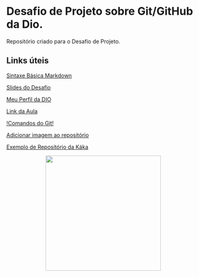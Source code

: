 # Desafio de Projeto sobre Git/GitHub da Dio.
Repositório criado para o Desafio de Projeto.

## Links úteis
[Sintaxe Básica Markdown](https://www.markdownguide.org/basic-syntax/)

[Slides do Desafio](https://github.com/MONOofficial/dio-desafio-github-primeiro-repositorio/blob/main/Introdu%C3%A7%C3%A3o%20ao%20Git%20e%20ao%20GitHub/Criando%20seu%20Primeiro%20Reposit%C3%B3rio%20no%20GitHub%20Para%20Compartilhar%20Seu%20Progresso.pptx?raw=true)

[Meu Perfil da DIO](https://web.dio.me/users/thejosevictor?tab=achievements)

[Link da Aula](https://web.dio.me/lab/criando-seu-primeiro-repositorio-no-github-para-compartilhar-seu-progresso/learning/d5854276-7461-4b80-96e3-e8b6f9b21eeb)

[!Comandos do Git!](https://comandosgit.github.io/)

[Adicionar imagem ao repositório](https://www.youtube.com/watch?v=oMFiGEZ6UlQ)

[Exemplo de Repositório da Káka](https://raw.githubusercontent.com/kakacordovil/kakacordovil/main/README.md)


<div align="center">
<img src="https://user-images.githubusercontent.com/102203391/161641730-c6b9a592-a579-4986-87b6-c274b33ff2b2.png" width="300px" />
</div>
